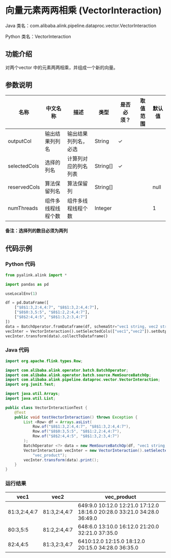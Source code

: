 # 向量元素两两相乘 (VectorInteraction)
Java 类名：com.alibaba.alink.pipeline.dataproc.vector.VectorInteraction

Python 类名：VectorInteraction


## 功能介绍
对两个vector 中的元素两两相乘，并组成一个新的向量。

## 参数说明

| 名称 | 中文名称 | 描述 | 类型 | 是否必须？ | 取值范围 | 默认值 |
| --- | --- | --- | --- | --- | --- | --- |
| outputCol | 输出结果列列名 | 输出结果列列名，必选 | String | ✓ |  |  |
| selectedCols | 选择的列名 | 计算列对应的列名列表 | String[] | ✓ |  |  |
| reservedCols | 算法保留列名 | 算法保留列 | String[] |  |  | null |
| numThreads | 组件多线程线程个数 | 组件多线程线程个数 | Integer |  |  | 1 |


#### 备注：选择列的数目必须为两列

## 代码示例
### Python 代码
```python
from pyalink.alink import *

import pandas as pd

useLocalEnv(1)

df = pd.DataFrame([
    ["$8$1:3,2:4,4:7", "$8$1:3,2:4,4:7"],
    ["$8$0:3,5:5", "$8$1:2,2:4,4:7"],
    ["$8$2:4,4:5", "$8$1:3,2:3,4:7"]
])
data = BatchOperator.fromDataframe(df, schemaStr="vec1 string, vec2 string")
vecInter = VectorInteraction().setSelectedCols(["vec1","vec2"]).setOutputCol("vec_product")
vecInter.transform(data).collectToDataframe()
```
### Java 代码
```java
import org.apache.flink.types.Row;

import com.alibaba.alink.operator.batch.BatchOperator;
import com.alibaba.alink.operator.batch.source.MemSourceBatchOp;
import com.alibaba.alink.pipeline.dataproc.vector.VectorInteraction;
import org.junit.Test;

import java.util.Arrays;
import java.util.List;

public class VectorInteractionTest {
	@Test
	public void testVectorInteraction() throws Exception {
		List <Row> df = Arrays.asList(
			Row.of("$8$1:3,2:4,4:7", "$8$1:3,2:4,4:7"),
			Row.of("$8$0:3,5:5", "$8$1:2,2:4,4:7"),
			Row.of("$8$2:4,4:5", "$8$1:3,2:3,4:7")
		);
		BatchOperator <?> data = new MemSourceBatchOp(df, "vec1 string, vec2 string");
		VectorInteraction vecInter = new VectorInteraction().setSelectedCols("vec1", "vec2").setOutputCol(
			"vec_product");
		vecInter.transform(data).print();
	}
}
```
### 运行结果


| vec1           | vec2           | vec_product                              |
| -------------- | -------------- | ---------------------------------------- |
| $8$1:3,2:4,4:7 | $8$1:3,2:4,4:7 | $64$9:9.0 10:12.0 12:21.0 17:12.0 18:16.0 20:28.0 33:21.0 34:28.0 36:49.0 |
| $8$0:3,5:5     | $8$1:2,2:4,4:7 | $64$8:6.0 13:10.0 16:12.0 21:20.0 32:21.0 37:35.0 |
| $8$2:4,4:5     | $8$1:3,2:3,4:7 | $64$10:12.0 12:15.0 18:12.0 20:15.0 34:28.0 36:35.0 |
